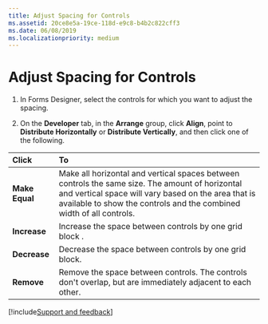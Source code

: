 ```yaml
---
title: Adjust Spacing for Controls
ms.assetid: 20ce8e5a-19ce-118d-e9c8-b4b2c822cff3
ms.date: 06/08/2019
ms.localizationpriority: medium
---
```



# Adjust Spacing for Controls

1. In Forms Designer, select the controls for which you want to adjust the spacing. 
    
2. On the **Developer** tab, in the **Arrange** group, click **Align**, point to **Distribute Horizontally** or **Distribute Vertically**, and then click one of the following.
    

|**Click**|**To**|
|:-----|:-----|
| **Make Equal**|Make all horizontal and vertical spaces between controls the same size. The amount of horizontal and vertical space will vary based on the area that is available to show the controls and the combined width of all controls.|
| **Increase**|Increase the space between controls by one grid block .|
| **Decrease**|Decrease the space between controls by one grid block.|
| **Remove**|Remove the space between controls. The controls don't overlap, but are immediately adjacent to each other.|

[!include[Support and feedback](~/includes/feedback-boilerplate.md)]